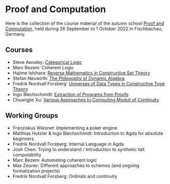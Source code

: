 # Proof and Computation
Here is the collection of the course material of the autumn school [Proof and Computation](http://www.mathematik.uni-muenchen.de/~schwicht/pc22.php), held during 26 September to 1 October 2022 in Fischbachau, Germany.

## Courses
- Steve Awodey: [Categorical Logic](https://awodey.github.io/fischbachau/)
- Marc Bezem: Coherent Logic
- Hajime Ishihara: [Reverse Mathematics in Constructive Set Theory](ishihara)
- Stefan Neuwirth: [The Philosophy of Dynamic Algebra](http://neuwirth.perso.math.cnrs.fr/pc22/)
- Fredrik Nordvall Forsberg: [Universes of Data Types in Constructive Type Theory](http://fredriknf.com/pc22/)
- Ingo Blechschmidt: [Extraction of Programs from Proofs](https://www.speicherleck.de/iblech/stuff/slides-fischbachau2022.pdf)
- Chuangjie Xu: [Various Approaches to Computing Moduli of Continuity](xu/continuity.pdf)

## Working Groups
- Franziskus Wiesnet: Implementing a poker engine
- Matthias Hutzler & Ingo Blechschmidt: Introduction to Agda for absolute beginners
- Fredrik Nordvall Forsberg: Internal Language in Agda
- Josh Chen: Trying to understand / Introduction to synthetic tait computability
- Marc Bezem: Automating coherent logic
- Max Zeuner: Different approaches to schemes (and ongoing formalization projects)
- Fredrik Nordvall Forsberg: Ordinals and continuity
